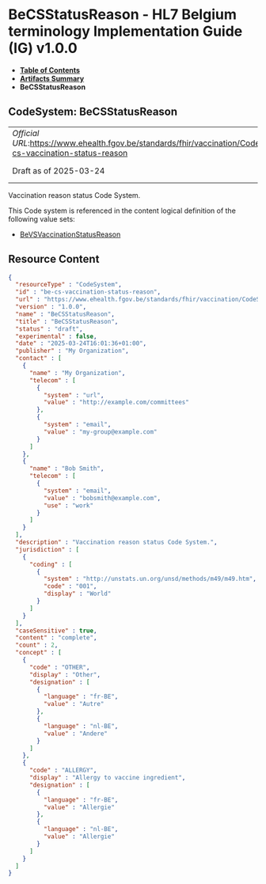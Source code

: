 # BeCSStatusReason - HL7 Belgium terminology Implementation Guide (IG) v1.0.0

* [**Table of Contents**](toc.md)
* [**Artifacts Summary**](artifacts.md)
* **BeCSStatusReason**

## CodeSystem: BeCSStatusReason 

| | |
| :--- | :--- |
| *Official URL*:https://www.ehealth.fgov.be/standards/fhir/vaccination/CodeSystem/be-cs-vaccination-status-reason | *Version*:1.0.0 |
| Draft as of 2025-03-24 | *Computable Name*:BeCSStatusReason |

 
Vaccination reason status Code System. 

 This Code system is referenced in the content logical definition of the following value sets: 

* [BeVSVaccinationStatusReason](ValueSet-be-vs-vaccination-status-reason.md)



## Resource Content

```json
{
  "resourceType" : "CodeSystem",
  "id" : "be-cs-vaccination-status-reason",
  "url" : "https://www.ehealth.fgov.be/standards/fhir/vaccination/CodeSystem/be-cs-vaccination-status-reason",
  "version" : "1.0.0",
  "name" : "BeCSStatusReason",
  "title" : "BeCSStatusReason",
  "status" : "draft",
  "experimental" : false,
  "date" : "2025-03-24T16:01:36+01:00",
  "publisher" : "My Organization",
  "contact" : [
    {
      "name" : "My Organization",
      "telecom" : [
        {
          "system" : "url",
          "value" : "http://example.com/committees"
        },
        {
          "system" : "email",
          "value" : "my-group@example.com"
        }
      ]
    },
    {
      "name" : "Bob Smith",
      "telecom" : [
        {
          "system" : "email",
          "value" : "bobsmith@example.com",
          "use" : "work"
        }
      ]
    }
  ],
  "description" : "Vaccination reason status Code System.",
  "jurisdiction" : [
    {
      "coding" : [
        {
          "system" : "http://unstats.un.org/unsd/methods/m49/m49.htm",
          "code" : "001",
          "display" : "World"
        }
      ]
    }
  ],
  "caseSensitive" : true,
  "content" : "complete",
  "count" : 2,
  "concept" : [
    {
      "code" : "OTHER",
      "display" : "Other",
      "designation" : [
        {
          "language" : "fr-BE",
          "value" : "Autre"
        },
        {
          "language" : "nl-BE",
          "value" : "Andere"
        }
      ]
    },
    {
      "code" : "ALLERGY",
      "display" : "Allergy to vaccine ingredient",
      "designation" : [
        {
          "language" : "fr-BE",
          "value" : "Allergie"
        },
        {
          "language" : "nl-BE",
          "value" : "Allergie"
        }
      ]
    }
  ]
}

```
